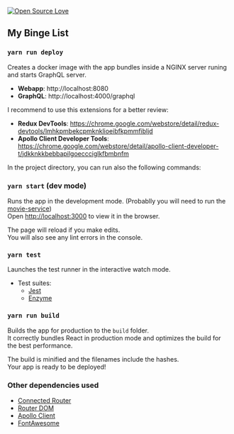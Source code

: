 [![Open Source Love](https://badges.frapsoft.com/os/v1/open-source.svg?v=103)](https://github.com/ellerbrock/open-source-badges/)

## My Binge List

### `yarn run deploy`

Creates a docker image with the app bundles inside a NGINX server runing and starts GraphQL server.

- **Webapp**: http://localhost:8080
- **GraphQL**: http://localhost:4000/graphql

I recommend to use this extensions for a better review:
  - **Redux DevTools**: https://chrome.google.com/webstore/detail/redux-devtools/lmhkpmbekcpmknklioeibfkpmmfibljd
  - **Apollo Client Developer Tools**: https://chrome.google.com/webstore/detail/apollo-client-developer-t/jdkknkkbebbapilgoeccciglkfbmbnfm


In the project directory, you can run also the following commands:

### `yarn start` (dev mode)

Runs the app in the development mode. (Probablly you will need to run the [movie-service](https://cloud.docker.com/u/rsginer/repository/docker/rsginer/codingventures-movie-service))<br>
Open [http://localhost:3000](http://localhost:3000) to view it in the browser.

The page will reload if you make edits.<br>
You will also see any lint errors in the console.

### `yarn test`

Launches the test runner in the interactive watch mode.<br>

- Test suites:
  * [Jest](https://jestjs.io/)
  * [Enzyme](https://airbnb.io/enzyme/)

### `yarn run build`

Builds the app for production to the `build` folder.<br>
It correctly bundles React in production mode and optimizes the build for the best performance.

The build is minified and the filenames include the hashes.<br>
Your app is ready to be deployed!

### Other dependencies used
- [Connected Router](https://github.com/supasate/connected-react-router)
- [Router DOM](https://reacttraining.com/react-router/web/guides/quick-start)
- [Apollo Client](https://www.apollographql.com/docs/react/)
- [FontAwesome](https://github.com/FortAwesome/react-fontawesome)